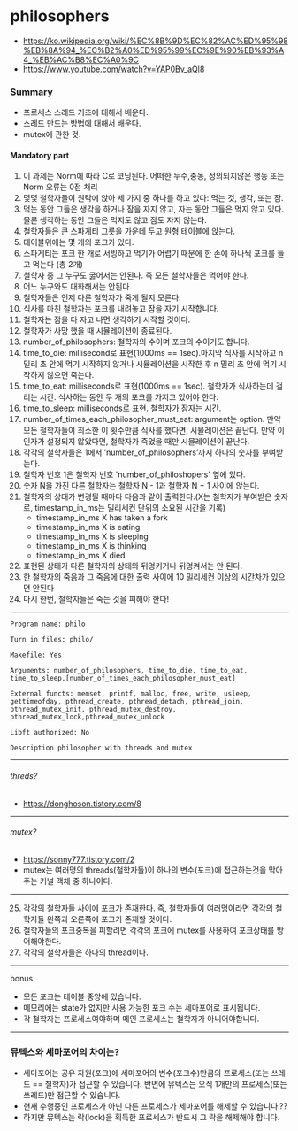 # philosophers
- https://ko.wikipedia.org/wiki/%EC%8B%9D%EC%82%AC%ED%95%98%EB%8A%94_%EC%B2%A0%ED%95%99%EC%9E%90%EB%93%A4_%EB%AC%B8%EC%A0%9C
- https://www.youtube.com/watch?v=YAP0Bv_aQl8
### Summary
- 프로세스 스레드 기초에 대해서 배운다.
- 스레드 만드는 방법에 대해서 배운다.
- mutex에 관한 것.

#### Mandatory part

1. 이 과제는 Norm에 따라 C로 코딩된다. 어떠한 누수,충동, 정의되지않은 행동 또는 Norm 오류는 0점 처리 
2. 몇몇 철학자들이 원탁에 앉아 세 가지 중 하나를 하고 있다: 먹는 것, 생각, 또는 잠.
3. 먹는 동안 그들은 생각을 하거나 잠을 자지 않고, 자는 동안 그들은 먹지 않고 있다. 물론 생각하는 동안 그들은 먹지도 않고 잠도 자지 않는다.
4. 철학자들은 큰 스파게티 그릇을 가운데 두고 원형 테이블에 앉는다.
5. 테이블위에는 몇 개의 포크가 있다.
6. 스파게티는 포크 한 개로 서빙하고 먹기가 어렵기 때문에 한 손에 하나씩 포크를 들고 먹는다 (총 2개)
7. 철학자 중 그 누구도 굻어서는 안된다. 즉 모든 철학자들은 먹어야 한다.
8. 어느 누구와도 대화해서는 안된다.
9. 철학자들은 언제 다른 철학자가 죽게 될지 모른다.
10. 식사를 마친 철학자는 포크를 내려놓고 잠을 자기 시작합니다.
11. 철학자는 잠을 다 자고 나면 생각하기 시작할 것이다.
12. 철학자가 사망 했을 때 시뮬레이션이 종료된다.
13. number_of_philosophers: 철학자의 수이며 포크의 수이기도 합니다.
14. time_to_die: millisecond로 표현(1000ms == 1sec).마지막 식사를 시작하고 n 밀리 초 안에 먹기 시작하지 않거나 시뮬레이션을 시작한 후 n 밀리 초 안에 먹기 시작하지 않으면 죽는다.
15. time_to_eat: milliseconds로 표현(1000ms == 1sec). 철학자가 식사하는데 걸리는 시간. 식사하는 동안 두 개의 포크를 가지고 있어야 한다.
16. time_to_sleep: milliseconds로 표현. 철학자가 잠자는 시간.
17. number_of_times_each_philosopher_must_eat: argument는 option. 만약 모든 철학자들이 최소한 이 횟수만큼 식사를 했다면, 시뮬레이션은 끝난다. 만약 이 인자가 설정되지 않았다면, 철학자가 죽었을 때만 시뮬레이션이 끝난다.
18. 각각의 철학자들은 1에서 ’number_of_philosophers’까지 하나의 숫자를 부여받는다.
19. 철학자 번호 1은 철학자 번호 'number_of_philoshopers' 옆에 있다.
20. 숫자 N을 가진 다른 철학자는 철학자 N - 1과 철학자 N + 1 사이에 앉는다.
21. 철학자의 상태가 변경될 때마다 다음과 같이 출력한다.(X는 철학자가 부여받은 숫자로, timestamp_in_ms는 밀리세컨 단위의 소요된 시간을 기록)
    - timestamp_in_ms X has taken a fork
    - timestamp_in_ms X is eating
    - timestamp_in_ms X is sleeping
    - timestamp_in_ms X is thinking
    - timestamp_in_ms X died
22. 표현된 상태가 다른 철학자의 상태와 뒤엉키거나 뒤엉켜서는 안 된다.
23. 한 철학자의 죽음과 그 죽음에 대한 출력 사이에 10 밀리세컨 이상의 시간차가 있으면 안된다
24. 다시 한번, 철학자들은 죽는 것을 피해야 한다!
---
```
Program name: philo

Turn in files: philo/

Makefile: Yes

Arguments: number_of_philosophers, time_to_die, time_to_eat, time_to_sleep,[number_of_times_each_philosopher_must_eat]

External functs: memset, printf, malloc, free, write, usleep, gettimeofday, pthread_create, pthread_detach, pthread_join, pthread_mutex_init, pthread_mutex_destroy, pthread_mutex_lock,pthread_mutex_unlock

Libft authorized: No

Description philosopher with threads and mutex
```
---
###### threds?
- https://donghoson.tistory.com/8
---
###### mutex?
- https://sonny777.tistory.com/2
- mutex는 여러명의 threads(철학자들)이 하나의 변수(포크)에 접근하는것을 막아주는 커널 객체 중 하나이다.
---
25. 각각의 철학자들 사이에 포크가 존재한다. 즉, 철학자들이 여러명이라면 각각의 철학자들 왼쪽과 오른쪽에 포크가 존재할 것이다.
26. 철학자들의 포크중복을 피할려면 각각의 포크에 mutex를 사용하여 포크상태를 방어해야한다.
27. 각각의 철학자들은 하나의 thread이다.
---
bonus
- 모든 포크는 테이블 중앙에 있습니다.
- 메모리에는 state가 없지만 사용 가능한 포크 수는 세마포어로 표시됩니다.
- 각 철학자는 프로세스여야하며 메인 프로세스는 철학자가 아니어야합니다.
---
### 뮤텍스와 세마포어의 차이는?
- 세마포어는 공유 자원(포크)에 세마포어의 변수(포크수)만큼의 프로세스(또는 쓰레드 == 철학자)가 접근할 수 있습니다. 반면에 뮤텍스는 오직 1개만의 프로세스(또는 쓰레드)만 접근할 수 있습니다.
- 현재 수행중인 프로세스가 아닌 다른 프로세스가 세마포어를 해제할 수 있습니다.?? 
- 하지만 뮤텍스는 락(lock)을 획득한 프로세스가 반드시 그 락을 해제해야 합니다.
